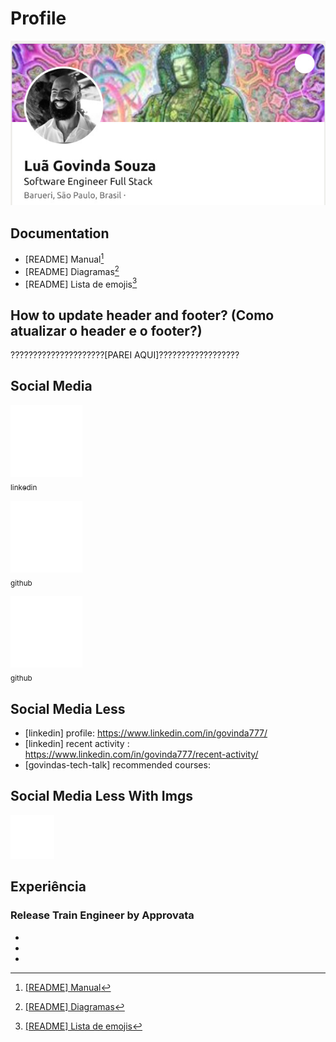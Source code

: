 # Profile

<a href="https://github.com/govinda777/profile">
<img src="./imgs/profile-shere.jpeg" alt="Unform" />
</a>

## Documentation

* [README] Manual[^4]
* [README] Diagramas[^5]
* [README] Lista de emojis[^6] 


## How to update header and footer? (Como atualizar o header e o footer?)

?????????????????????[PAREI AQUI]??????????????????

## Social Media

[<img src="./imgs/icone-linkedin.svg" width=115><br><sub> linkedin</sub>](https://github.com/govinda777)

[<img src="./imgs/icone-linkedin.svg" width=115><br><sub> github</sub>](https://github.com/govinda777)

[<img src="./imgs/icone-linkedin.svg" width=115><br><sub> github</sub>](https://github.com/govinda777)

## Social Media Less

* [linkedin] profile: https://www.linkedin.com/in/govinda777/
* [linkedin] recent activity : https://www.linkedin.com/in/govinda777/recent-activity/
* [govindas-tech-talk] recommended courses: 

## Social Media Less With Imgs

[<img src="./imgs/icone-linkedin.svg" width=70>](https://github.com/govinda777)

## Experiência 



### Release Train Engineer by Approvata

* [^4]: [[README] Manual](https://docs.github.com/pt/get-started/writing-on-github/getting-started-with-writing-and-formatting-on-github/basic-writing-and-formatting-syntax#links)
* [^5]: [[README] Diagramas](https://mermaid-js.github.io/mermaid/#/?id=diagram-types)
* [^6]: [[README] Lista de emojis](https://github.com/ikatyang/emoji-cheat-sheet/blob/master/README.md#face-smiling)